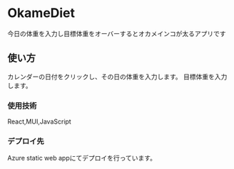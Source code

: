 # OkameDiet

今日の体重を入力し目標体重をオーバーするとオカメインコが太るアプリです

## 使い方

カレンダーの日付をクリックし、その日の体重を入力します。
目標体重を入力します。

### 使用技術

React,MUI,JavaScript

### デプロイ先
Azure static web appにてデプロイを行っています。


